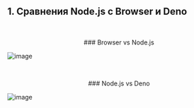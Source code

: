 ## 1. Сравнения Node.js с Browser и Deno 
<br>

<p align="center">
### Browser vs Node.js
</p>

![image](https://user-images.githubusercontent.com/85451719/186795894-862bd91b-50f7-40f3-ab15-57b2fb49b94c.png)

<br>

<p align="center">
###  Node.js vs Deno
</p>

![image](https://user-images.githubusercontent.com/85451719/186795952-c93a681c-ed4e-41b1-add3-7b7625cd3083.png)
